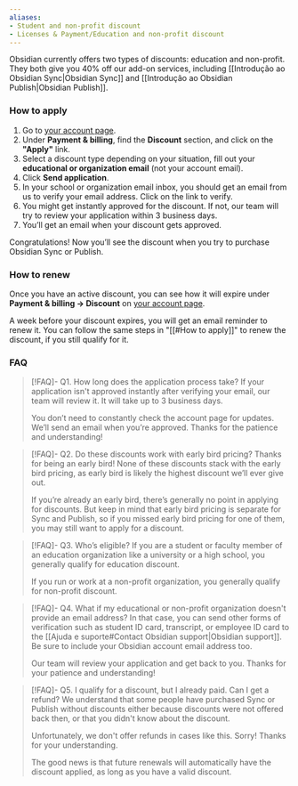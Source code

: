 ```yaml
---
aliases:
- Student and non-profit discount
- Licenses & Payment/Education and non-profit discount
---
```


Obsidian currently offers two types of discounts: education and non-profit. They both give you 40% off our add-on services, including [[Introdução ao Obsidian Sync|Obsidian Sync]] and [[Introdução ao Obsidian Publish|Obsidian Publish]].

### How to apply

1. Go to [your account page](https://obsidian.md/account).
2. Under **Payment & billing**, find the **Discount** section, and click on the **"Apply"** link.
3. Select a discount type depending on your situation, fill out your **educational or organization email** (not your account email).
4. Click **Send application**.
5. In your school or organization email inbox, you should get an email from us to verify your email address. Click on the link to verify.
6. You might get instantly approved for the discount. If not, our team will try to review your application within 3 business days.
7. You’ll get an email when your discount gets approved.

Congratulations! Now you’ll see the discount when you try to purchase Obsidian Sync or Publish.

### How to renew

Once you have an active discount, you can see how it will expire under **Payment & billing → Discount** on [your account page](https://obsidian.md/account).

A week before your discount expires, you will get an email reminder to renew it. You can follow the same steps in "[[#How to apply]]" to renew the discount, if you still qualify for it.

### FAQ

> [!FAQ]- Q1. How long does the application process take?
> If your application isn't approved instantly after verifying your email, our team will review it. It will take up to 3 business days.
>
> You don’t need to constantly check the account page for updates. We’ll send an email when you’re approved. Thanks for the patience and understanding!

> [!FAQ]- Q2. Do these discounts work with early bird pricing?
> Thanks for being an early bird! None of these discounts stack with the early bird pricing, as early bird is likely the highest discount we’ll ever give out.
>
> If you’re already an early bird, there’s generally no point in applying for discounts. But keep in mind that early bird pricing is separate for Sync and Publish, so if you missed early bird pricing for one of them, you may still want to apply for a discount.

> [!FAQ]- Q3. Who’s eligible?
> If you are a student or faculty member of an education organization like a university or a high school, you generally qualify for education discount.
>
> If you run or work at a non-profit organization, you generally qualify for non-profit discount.

> [!FAQ]- Q4. What if my educational or non-profit organization doesn't provide an email address?
> In that case, you can send other forms of verification such as student ID card, transcript, or employee ID card to the [[Ajuda e suporte#Contact Obsidian support|Obsidian support]]. Be sure to include your Obsidian account email address too.
>
> Our team will review your application and get back to you. Thanks for your patience and understanding!

> [!FAQ]- Q5. I qualify for a discount, but I already paid. Can I get a refund?
> We understand that some people have purchased Sync or Publish without discounts either because discounts were not offered back then, or that you didn't know about the discount.
>
> Unfortunately, we don't offer refunds in cases like this. Sorry! Thanks for your understanding.
>
> The good news is that future renewals will automatically have the discount applied, as long as you have a valid discount.
